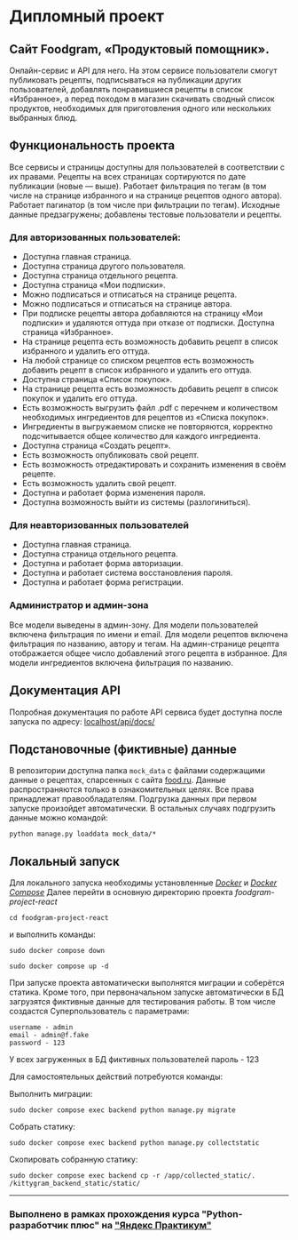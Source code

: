 
# Дипломный проект
## Сайт Foodgram, «Продуктовый помощник».

Онлайн-сервис и API для него. На этом сервисе пользователи смогут публиковать рецепты, подписываться на публикации других пользователей, добавлять понравившиеся рецепты в список «Избранное», а перед походом в магазин скачивать сводный список продуктов, необходимых для приготовления одного или нескольких выбранных блюд.

## Функциональность проекта
Все сервисы и страницы доступны для пользователей в соответствии с их правами. 
Рецепты на всех страницах сортируются по дате публикации (новые — выше).
Работает фильтрация по тегам (в том числе на странице избранного и на странице рецептов одного автора).
Работает пагинатор (в том числе при фильтрации по тегам).
Исходные данные предзагружены; добавлены тестовые пользователи и рецепты.
### Для авторизованных пользователей:
- Доступна главная страница.
- Доступна страница другого пользователя.
- Доступна страница отдельного рецепта.
- Доступна страница «Мои подписки».
-  Можно подписаться и отписаться на странице рецепта.
- Можно подписаться и отписаться на странице автора.
- При подписке рецепты автора добавляются на страницу «Мои подписки» и удаляются оттуда при отказе от подписки.
Доступна страница «Избранное».
- На странице рецепта есть возможность добавить рецепт в список избранного и удалить его оттуда.
- На любой странице со списком рецептов есть возможность добавить рецепт в список избранного и удалить его оттуда.
- Доступна страница «Список покупок».
- На странице рецепта есть возможность добавить рецепт в список покупок и удалить его оттуда.
- Есть возможность выгрузить файл  .pdf с перечнем и количеством необходимых ингредиентов для рецептов из «Списка покупок».
- Ингредиенты в выгружаемом списке не повторяются, корректно подсчитывается общее количество для каждого ингредиента.
- Доступна страница «Создать рецепт».
- Есть возможность опубликовать свой рецепт.
- Есть возможность отредактировать и сохранить изменения в своём рецепте.
- Есть возможность удалить свой рецепт.
- Доступна и работает форма изменения пароля.
- Доступна возможность выйти из системы (разлогиниться).
### Для неавторизованных пользователей
- Доступна главная страница.
- Доступна страница отдельного рецепта.
- Доступна и работает форма авторизации.
- Доступна и работает система восстановления пароля.
- Доступна и работает форма регистрации.

### Администратор и админ-зона
Все модели выведены в админ-зону.
Для модели пользователей включена фильтрация по имени и email.
Для модели рецептов включена фильтрация по названию, автору и тегам.
На админ-странице рецепта отображается общее число добавлений этого рецепта в избранное.
Для модели ингредиентов включена фильтрация по названию.

## Документация API
Полробная документация по работе API сервиса будет доступна после запуска по адресу: [localhost/api/docs/](http://localhost/api/docs/)

## Подстановочные (фиктивные) данные
В репозитории доступна папка ```mock_data``` с файлами содержащими данные о рецептах, спарсенных с сайта [food.ru](https://food.ru). Данные распространяются только в ознакомительных целях. Все права принадлежат правообладателям. Подгрузка данных при первом запуске произойдет автоматически. В остальных случаях подгрузить данные можно командой:

```
python manage.py loaddata mock_data/*
```


## Локальный запуск  
Для локального запуска необходимы установленные [_Docker_](https://docs.docker.com/engine/install/)
и [_Docker Compose_](https://docs.docker.com/compose/install/)
Далее перейти в основную директорию проекта _foodgram-project-react_ 
```
cd foodgram-project-react
```
и выполнить команды:

```
sudo docker compose down
```
```
sudo docker compose up -d
```

При запуске проекта автоматически выполнятся миграции и соберётся статика. Кроме того, при первоначальном запуске автоматически в БД загрузятся фиктивные данные для тестирования работы. В том числе создастся Суперпользователь с параметрами:

```
username - admin
email - admin@f.fake
password - 123
```
У всех загруженных в БД фиктивных пользователей пароль - 123

Для самостоятельных действий потребуются команды:

Выполнить миграции:
```
sudo docker compose exec backend python manage.py migrate
```
Собрать статику:
```
sudo docker compose exec backend python manage.py collectstatic
```
Скопировать собранную статику:
```
sudo docker compose exec backend cp -r /app/collected_static/. /kittygram_backend_static/static/
```

---
### Выполнено в рамках прохождения курса "Python-разработчик плюс" на ["Яндекс Практикум"](https://practicum.yandex.ru/)
